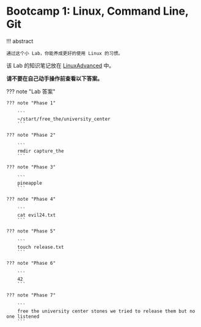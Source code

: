 # Bootcamp 1: Linux, Command Line, Git

<!-- prettier-ignore-start -->
!!! abstract
    
    通过这个小 Lab，你能养成更好的使用 Linux 的习惯。
<!-- prettier-ignore-end -->

该 Lab 的知识笔记放在 [LinuxAdvanced](../../../linux/LinuxAdvance.md) 中。

**请不要在自己动手操作前查看以下答案。**

<!-- prettier-ignore-start -->
??? note "Lab 答案"
    
    ??? note "Phase 1"
        
        ```
        ~/start/free_the/university_center
        ```

    ??? note "Phase 2"

        ```
        rmdir capture_the
        ```

    ??? note "Phase 3"

        ```
        pineapple
        ```

    ??? note "Phase 4"

        ```
        cat evil24.txt
        ```

    ??? note "Phase 5"

        ```
        touch release.txt
        ```

    ??? note "Phase 6"

        ```
        42
        ```

    ??? note "Phase 7"

        ```
        free the university center stones we tried to release them but no one listened
        ```
<!-- prettier-ignore-end -->